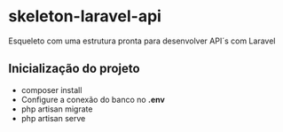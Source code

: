 # skeleton-laravel-api
Esqueleto com uma estrutura pronta para desenvolver API´s com Laravel

## Inicialização do projeto
- composer install
- Configure a conexão do banco no **.env**
- php artisan migrate
- php artisan serve